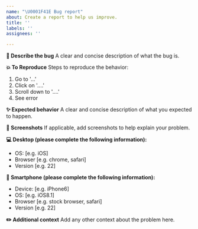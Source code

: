 ```yaml
---
name: "\U0001F41E Bug report"
about: Create a report to help us improve.
title: ''
labels: ''
assignees: ''

---
```


**💬 Describe the bug**
A clear and concise description of what the bug is.

**💥 To Reproduce**
Steps to reproduce the behavior:
1. Go to '...'
2. Click on '....'
3. Scroll down to '....'
4. See error

**✨ Expected behavior**
A clear and concise description of what you expected to happen.

**📸 Screenshots**
If applicable, add screenshots to help explain your problem.

**💻 Desktop (please complete the following information):**
 - OS: [e.g. iOS]
 - Browser [e.g. chrome, safari]
 - Version [e.g. 22]

**📱 Smartphone (please complete the following information):**
 - Device: [e.g. iPhone6]
 - OS: [e.g. iOS8.1]
 - Browser [e.g. stock browser, safari]
 - Version [e.g. 22]

**✏️ Additional context**
Add any other context about the problem here.
